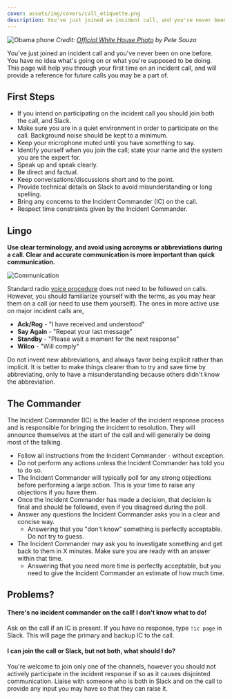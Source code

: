 ```yaml
---
cover: assets/img/covers/call_etiquette.png
description: You've just joined an incident call, and you've never been on one before. You have no idea what's going on, or what you're supposed to be doing. This page will help you through your first time on an incident call, and will provide a reference for future calls you may be a part of.
---
```

![Obama phone](../assets/img/headers/obama_phone.jpg)
*Credit: [Official White House Photo](https://commons.wikimedia.org/wiki/File:Barack_Obama_on_phone_with_Benjamin_Netanyahu_2009-06-08.jpg) by Pete Souza*

You've just joined an incident call and you've never been on one before. You have no idea what's going on or what you're supposed to be doing. This page will help you through your first time on an incident call, and will provide a reference for future calls you may be a part of.

## First Steps

* If you intend on participating on the incident call you should join both the call, and Slack.
* Make sure you are in a quiet environment in order to participate on the call. Background noise should be kept to a minimum.
* Keep your microphone muted until you have something to say.
* Identify yourself when you join the call; state your name and the system you are the expert for.
* Speak up and speak clearly.
* Be direct and factual.
* Keep conversations/discussions short and to the point.
* Provide technical details on Slack to avoid misunderstanding or long spelling.
* Bring any concerns to the Incident Commander (IC) on the call.
* Respect time constraints given by the Incident Commander.

## Lingo
**Use clear terminology, and avoid using acronyms or abbreviations during a call. Clear and accurate communication is more important than quick communication.**

![Communication](../assets/img/misc/communicate.png)

Standard radio [voice procedure](https://en.wikipedia.org/wiki/Voice_procedure#Words_in_voice_procedure) does not need to be followed on calls. However, you should familiarize yourself with the terms, as you may hear them on a call (or need to use them yourself). The ones in more active use on major incident calls are,

* **Ack/Rog** - "I have received and understood"
* **Say Again** - "Repeat your last message"
* **Standby** - "Please wait a moment for the next response"
* **Wilco** - "Will comply"

Do not invent new abbreviations, and always favor being explicit rather than implicit. It is better to make things clearer than to try and save time by abbreviating, only to have a misunderstanding because others didn't know the abbreviation.

## The Commander
The Incident Commander (IC) is the leader of the incident response process and is responsible for bringing the incident to resolution. They will announce themselves at the start of the call and will generally be doing most of the talking.

* Follow all instructions from the Incident Commander - without exception.
* Do not perform any actions unless the Incident Commander has told you to do so.
* The Incident Commander will typically poll for any strong objections before performing a large action. This is your time to raise any objections if you have them.
* Once the Incident Commander has made a decision, that decision is final and should be followed, even if you disagreed during the poll.
* Answer any questions the Incident Commander asks you in a clear and concise way.
    * Answering that you "don't know" something is perfectly acceptable. Do not try to guess.
* The Incident Commander may ask you to investigate something and get back to them in X minutes. Make sure you are ready with an answer within that time.
    * Answering that you need more time is perfectly acceptable, but you need to give the Incident Commander an estimate of how much time.

## Problems?

#### There's no incident commander on the call! I don't know what to do!
Ask on the call if an IC is present. If you have no response, type `!ic page` in Slack. This will page the primary and backup IC to the call.

#### I can join the call or Slack, but not both, what should I do?
You're welcome to join only one of the channels, however you should not actively participate in the incident response if so as it causes disjointed communication. Liaise with someone who is both in Slack and on the call to provide any input you may have so that they can raise it.
